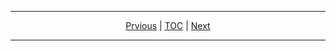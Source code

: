 <hr/>
<p align="center">
  <a href="https://github.com/mashanz/project-ens/blob/master/chapter_000.md">Prvious</a> |
  <a href="https://github.com/mashanz/project-ens/blob/master/README.md">TOC</a> |
  <a href="https://github.com/mashanz/project-ens/blob/master/chapter_002.md">Next</a>
</p>
<hr/>
